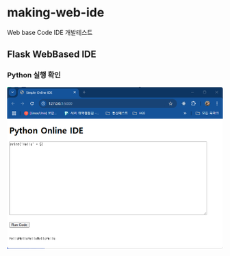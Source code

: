 # making-web-ide
Web base Code IDE 개발테스트

## Flask WebBased IDE

### Python 실행 확인

<img src="https://raw.githubusercontent.com/hugoMGSung/making-web-ide/refs/heads/main/images/wbi0001.png" width="800">